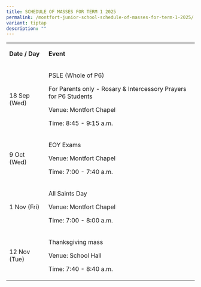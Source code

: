 ```yaml
---
title: SCHEDULE OF MASSES FOR TERM 1 2025
permalink: /montfort-junior-school-schedule-of-masses-for-term-1-2025/
variant: tiptap
description: ""
---
```

<table style="minWidth: 50px">
<colgroup>
<col>
<col>
</colgroup>
<tbody>
<tr>
<td rowspan="1" colspan="1">
<p><strong>Date / Day</strong>
</p>
</td>
<td rowspan="1" colspan="1">
<p><strong>Event</strong>
</p>
</td>
</tr>
<tr>
<td rowspan="1" colspan="1">
<p>18 Sep (Wed)</p>
</td>
<td rowspan="1" colspan="1">
<p>PSLE (Whole of P6)</p>
<p>For Parents only - Rosary &amp; Intercessory Prayers for P6 Students</p>
<p>Venue: Montfort Chapel</p>
<p>Time: 8:45 - 9:15 a.m.</p>
</td>
</tr>
<tr>
<td rowspan="1" colspan="1">
<p>9 Oct (Wed)</p>
</td>
<td rowspan="1" colspan="1">
<p>EOY Exams</p>
<p>Venue: Montfort Chapel</p>
<p>Time: 7:00 - 7:40 a.m.</p>
</td>
</tr>
<tr>
<td rowspan="1" colspan="1">
<p>1 Nov (Fri)</p>
</td>
<td rowspan="1" colspan="1">
<p>All Saints Day</p>
<p>Venue: Montfort Chapel</p>
<p>Time: 7:00 - 8:00 a.m.</p>
</td>
</tr>
<tr>
<td rowspan="1" colspan="1">
<p>12 Nov (Tue)</p>
</td>
<td rowspan="1" colspan="1">
<p>Thanksgiving mass</p>
<p>Venue: School Hall</p>
<p>Time: 7:40 - 8:40 a.m.</p>
</td>
</tr>
</tbody>
</table>
<p></p>